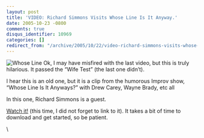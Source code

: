 ```yaml
---
layout: post
title: 'VIDEO: Richard Simmons Visits Whose Line Is It Anyway.'
date: 2005-10-23 -0800
comments: true
disqus_identifier: 10969
categories: []
redirect_from: "/archive/2005/10/22/video-richard-simmons-visits-whose-line-is-it-anyway.aspx/"
---
```


![Whose Line](https://haacked.com/images/WhoseLineIsIt.jpg) Ok, I may
have misfired with the last video, but this is truly hilarious. It
passed the “Wife Test” (the last one didn’t).

I hear this is an old one, but it is a clip from the humorous Improv
show, “Whose Line Is It Anyways?” with Drew Carey, Wayne Brady, etc all

In this one, Richard Simmons is a guest.

[Watch
it!](http://www.heavy.com/heavy.php?videoPath=../content/carnage/flash_video/whosline)
(this time, I did not forget to link to it). It takes a bit of time to
download and get started, so be patient.

\


